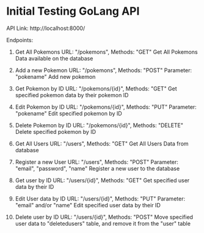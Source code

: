 # Initial Testing GoLang API

API Link: http://localhost:8000/

Endpoints:
 1. Get All Pokemons
	   URL: "/pokemons", Methods: "GET"
    Get All Pokemons Data available on the database
    
 2. Add a new Pokemon
	   URL: "/pokemons", Methods: "POST"
    Parameter: "pokename"
    Add new pokemon
    
 3. Get Pokemon by ID
	   URL: "/pokemons/{id}", Methods: "GET"
    Get specified pokemon data by their pokemon ID
    
 4. Edit Pokemon by ID
	   URL: "/pokemons/{id}", Methods: "PUT"
    Parameter: "pokename"
    Edit specified pokemon by ID
    
 5. Delete Pokemon by ID
	   URL: "/pokemons/{id}", Methods: "DELETE"
    Delete specified pokemon by ID

 6. Get All Users
	   URL: "/users", Methods: "GET"
    Get All Users Data from database
 
 7. Register a new User
    URL:	"/users", Methods: "POST"
    Parameter: "email", "password", "name"
    Register a new user to the database
    
 8. Get user by ID
    URL:	"/users/{id}", Methods: "GET"
    Get specified user data by their ID
    
 9. Edit User data by ID
    URL: "/users/{id}", Methods: "PUT"
    Parameter: "email" and/or "name"
    Edit specified user data by their ID
    
10. Delete user by ID
	   URL: "/users/{id}", Methods: "POST"
    Move specified user data to "deletedusers" table, and remove it from the "user" table

